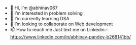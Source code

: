 - 👋 Hi, I’m @abhinav067
- 👀 I’m interested in problem solving 
- 🌱 I’m currently learning DSA
- 💞️ I’m looking to collaborate on Web development
- 📫 How to reach me Just text me on Linkedin:-https://www.linkedin.com/in/abhinav-pandey-b268141bb/

<!---
abhinav067/abhinav067 is a ✨ special ✨ repository because its `README.md` (this file) appears on your GitHub profile.
You can click the Preview link to take a look at your changes.
--->
